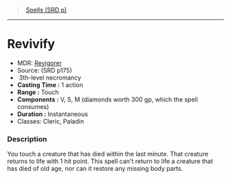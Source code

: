 ﻿---
!SpellItem
Name: Revivify
AltName: '[Revigorer](hd_spells_revigorer.md)'
Type: necromancy
Level: 3
CastingTime: 1 action
Range: Touch
Components: V, S, M (diamonds worth 300 gp, which the spell consumes)
Duration: Instantaneous
Classes: Cleric, Paladin
Family: SpellVO
Source: (SRD p175)
Id: spells_vo.md#revivify
ParentLink: spells_vo.md#spells-srd-p
ParentName: Spells (SRD p)
NameLevel: 1
Attributes:
  Name: Revivify
  Markdown: >+
    # <!--Name-->Revivify<!--/Name-->


    - MDR: <!--AltName-->[Revigorer](hd_spells_revigorer.md)<!--/AltName-->

    - Source: <!--Source-->(SRD p175)<!--/Source-->

    -  <!--Level-->3<!--/Level-->th-level <!--Type-->necromancy<!--/Type-->

    - **Casting Time :** <!--CastingTime-->1 action<!--/CastingTime-->

    - **Range :** <!--Range-->Touch<!--/Range-->

    - **Components :** <!--Components-->V, S, M (diamonds worth 300 gp, which the spell consumes)<!--/Components-->

    - **Duration :** <!--Duration-->Instantaneous<!--/Duration-->

    - Classes: <!--Classes-->Cleric, Paladin<!--/Classes-->


    ### Description


    You touch a creature that has died within the last minute. That creature returns to life with 1 hit point. This spell can't return to life a creature that has died of old age, nor can it restore any missing body parts.

  AltName: '[Revigorer](hd_spells_revigorer.md)'
  Source: (SRD p175)
  Level: 3
  Type: necromancy
  CastingTime: 1 action
  Range: Touch
  Components: V, S, M (diamonds worth 300 gp, which the spell consumes)
  Duration: Instantaneous
  Classes: Cleric, Paladin
AttributesDictionary: >+
  Name: Revivify

  Markdown: >+

    # <!--Name-->Revivify<!--/Name-->





    - MDR: <!--AltName-->[Revigorer](hd_spells_revigorer.md)<!--/AltName-->



    - Source: <!--Source-->(SRD p175)<!--/Source-->



    -  <!--Level-->3<!--/Level-->th-level <!--Type-->necromancy<!--/Type-->



    - **Casting Time :** <!--CastingTime-->1 action<!--/CastingTime-->



    - **Range :** <!--Range-->Touch<!--/Range-->



    - **Components :** <!--Components-->V, S, M (diamonds worth 300 gp, which the spell consumes)<!--/Components-->



    - **Duration :** <!--Duration-->Instantaneous<!--/Duration-->



    - Classes: <!--Classes-->Cleric, Paladin<!--/Classes-->





    ### Description





    You touch a creature that has died within the last minute. That creature returns to life with 1 hit point. This spell can't return to life a creature that has died of old age, nor can it restore any missing body parts.



  AltName: '[Revigorer](hd_spells_revigorer.md)'

  Source: (SRD p175)

  Level: 3

  Type: necromancy

  CastingTime: 1 action

  Range: Touch

  Components: V, S, M (diamonds worth 300 gp, which the spell consumes)

  Duration: Instantaneous

  Classes: Cleric, Paladin

---
> [Spells (SRD p)](srd_spells.md)

---

# Revivify

- MDR: [Revigorer](hd_spells_revigorer.md)
- Source: (SRD p175)
-  3th-level necromancy
- **Casting Time :** 1 action
- **Range :** Touch
- **Components :** V, S, M (diamonds worth 300 gp, which the spell consumes)
- **Duration :** Instantaneous
- Classes: Cleric, Paladin

### Description

You touch a creature that has died within the last minute. That creature returns to life with 1 hit point. This spell can't return to life a creature that has died of old age, nor can it restore any missing body parts.

